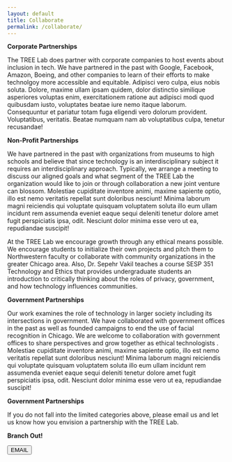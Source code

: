 ```yaml
---
layout: default
title: Collaborate
permalink: /collaborate/
---
```

<link rel="stylesheet" href="{{site.baseurl}}/assets/css/collaborate.css">
<main>
  <div class="method_details">
    <p class="underline-border"><b>Corporate Partnerships</b></p>
    <p>The TREE Lab does partner with corporate companies to host events about inclusion in tech. We have partnered in the past with Google, Facebook, Amazon, Boeing, and other companies to learn of their efforts to make technolgoy more accessible and equitable. Adipisci vero culpa, eius nobis soluta. Dolore, maxime ullam ipsam quidem, dolor distinctio similique asperiores voluptas enim, exercitationem ratione aut adipisci modi quod quibusdam iusto, voluptates beatae iure nemo itaque laborum. Consequuntur et pariatur totam fuga eligendi vero dolorum provident. Voluptatibus, veritatis. Beatae numquam nam ab voluptatibus culpa, tenetur recusandae!</p>
    <p class="underline-border"><b>Non-Profit Partnerships</b></p>
    <p>We have partnered in the past with organizations from museums to high schools and believe that since technology is an interdisciplinary subject it requires an interdisciplinary approach. Typically, we arrange a meeting to discuss our aligned goals and what segment of the TREE Lab the organization would like to join or through collaboration a new joint venture can blossom. Molestiae cupiditate inventore animi, maxime sapiente optio, illo est nemo veritatis repellat sunt doloribus nesciunt! Minima laborum magni reiciendis qui voluptate quisquam voluptatem soluta illo eum ullam incidunt rem assumenda eveniet eaque sequi deleniti tenetur dolore amet fugit perspiciatis ipsa, odit. Nesciunt dolor minima esse vero ut ea, repudiandae suscipit!</p>
    <p>At the TREE Lab we encourage growth through any ethical means possible. We encourage students to initialize their own projects and pitch them to Northwestern faculty or collaborate with community organizations in the greater Chicago area. Also, Dr. Sepehr Vakil teaches a course SESP 351 Technology and Ethics that provides undergraduate students an introduction to critically thinking about the roles of privacy, government, and how technology influences communities. </p>
    <p class="underline-border"><b>Government Partnerships</b></p>
    <p>Our work examines the role of technology in larger society including its intersections in government. We have collaborated with government offices in the past as well as founded campaigns to end the use of facial recognition in Chicago. We are welcome to collaboration with government offices to share perspectives and grow together as ethical technologists . Molestiae cupiditate inventore animi, maxime sapiente optio, illo est nemo veritatis repellat sunt doloribus nesciunt! Minima laborum magni reiciendis qui voluptate quisquam voluptatem soluta illo eum ullam incidunt rem assumenda eveniet eaque sequi deleniti tenetur dolore amet fugit perspiciatis ipsa, odit. Nesciunt dolor minima esse vero ut ea, repudiandae suscipit!</p>
    <p class="underline-border"><b>Government Partnerships</b></p>
    <p>If you do not fall into the limited categories above, please email us and let us know how you envision a partnership with the TREE Lab.</p>
  </div>
  <div class="bottom-buttons">
    <div class="card">
      <p><b>Branch Out!</b></p>
      <div>
        <button onclick="window.location.href='mailto:sepehr.vakil@northwestern.edu'">EMAIL</button>
      </div>
    </div>
  </div>
</main>

